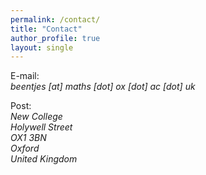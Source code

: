 ```yaml
---
permalink: /contact/
title: "Contact"
author_profile: true
layout: single
---
```

E-mail:<br>
*beentjes [at] maths [dot] ox [dot] ac [dot] uk*

Post:<br>
*New College <br>
Holywell Street <br>
OX1 3BN <br>
Oxford <br>
United Kingdom*

